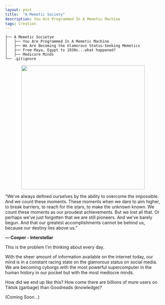 ```yaml
---
layout: post
title:  "A Memetic Society"
description: You Are Programmed In A Memetic Machine 
tags: Creation
---
```


```
├── A Memetic Societye
│   ├── You Are Programmed In A Memetic Machine
│   ├── We Are Becoming the Glamorous Status-Seeking Memetics
│   ├── From Maya, Egypt to 1930s...what happened?
│   ├── Medicore Minds
└── .gitignore

```

<p align="center">
<img width="400" src="https://www.jalopyjournal.com/forum/attachments/2015_08_21_c0_sprucegoose-8ff03-jpg.3421671/" />
</p

> “We’ve always defined ourselves by the ability to overcome the impossible. And we count these moments. These moments when we dare to aim higher, to break barriers, to reach for the stars, to make the unknown known. We count these moments as our proudest achievements. But we lost all that. Or perhaps we’ve just forgotten that we are still pioneers. And we’ve barely begun. And that our greatest accomplishments cannot be behind us, because our destiny lies above us.”

**― Cooper - Interstellar**

This is the problem I'm thinking about every day.

With the sheer amount of information available on the internet today, our mind is in a constant racing state on the glamorous status on social media. We are becoming cyborgs with the most powerful supercomputer in the human history in our pocket but with the most mediocre minds. 

How did we end up like this?  How come there are billions of more users on Tiktok (garbage) than Goodreads (knowledge)?

(Coming Soon...)